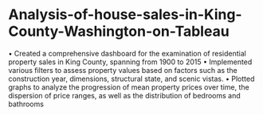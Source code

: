 # Analysis-of-house-sales-in-King-County-Washington-on-Tableau

• Created a comprehensive dashboard for the examination of residential property sales in King County, spanning
from 1900 to 2015
• Implemented various filters to assess property values based on factors such as the construction year, dimensions,
structural state, and scenic vistas.
• Plotted graphs to analyze the progression of mean property prices over time, the dispersion of price ranges, as well
as the distribution of bedrooms and bathrooms
